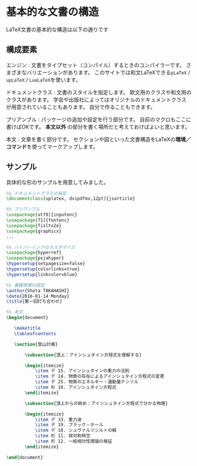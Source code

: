 # 基本的な文書の構造

LaTeX文書の基本的な構造は以下の通りです

## 構成要素

エンジン
:   文書をタイプセット（コンパイル）するときのコンパイラーです。
    さまざまなバリエーションがあります。
    このサイトでは和文LaTeXできる``pLaTeX`` / ``upLaTeX`` / ``LuaLaTeX``を使います。

ドキュメントクラス
:   文書のスタイルを指定します。
    欧文用のクラスや和文用のクラスがあります。
    学会や出版社によってはオリジナルのドキュメントクラスが用意されていることもあります。
    自分で作ることもできます。

プリアンブル
:   パッケージの追加や設定を行う部分です。
    自前のマクロもここに書けばOKです。
    **本文以外** の部分を書く場所だと考えておけばよいと思います。

本文
:   文章を書く部分です。
    セクションや図といった文書構造をLaTeXの**環境／コマンド**を使ってマークアップします。



## サンプル

具体的な形のサンプルを用意してみました。

```latex
%% ドキュメントクラスの指定
\documentclass[uplatex, dvipdfmx,12pt]{jsarticle}

%% プリアンブル
\usepackage[utf8]{inputenc}
\usepackage[T1]{fontenc}
\usepackage{fixltx2e}
\usepackage{graphicx}
...

%% ハイパーリンクのカスタマイズ
\usepackage{hyperref}
\usepackage{pxjahyper}
\hypersetup{setpagesize=false}
\hypersetup{colorlinks=true}
\hypersetup{linkcolor=blue}

%% 書籍情報の設定
\author{Shota TAKAHASHI}
\date{2016-01-14 Monday}
\title{第一回打ち合わせ}

%% 本文
\begin{document}

   \maketitle
   \tableofcontents

   \section{登山計画}

       \subsection{頂上：アインシュタイン方程式を理解する}

       \begin{itemize}
           \item デ 15. アインシュタインの重力の法則
           \item デ 24. 物質の存在によるアインシュタイン方程式の変更
           \item デ 25. 物質のエネルギー・運動量テンソル
           \item 杉 10. アインシュタイン方程式
       \end{itemize}

       \subsection{頂上からの眺め：アインシュタイン方程式で分かる物理}

       \begin{itemize}
           \item デ 33. 重力波
           \item デ 19. ブラック・ホール
           \item デ 18. シュヴァルツシルトの解
           \item 杉 11. 球対称時空
           \item 杉 12. 一般相対性理論の検証
       \end{itemize}

\end{document}
```
